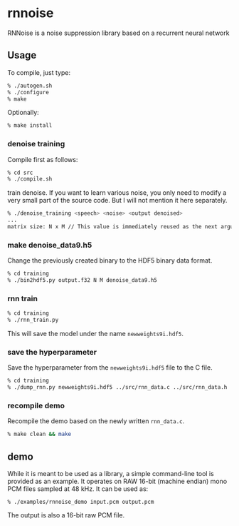 # rnnoise
RNNoise is a noise suppression library based on a recurrent neural network

## Usage
To compile, just type:
```bash
% ./autogen.sh
% ./configure
% make
```

Optionally:
```bash
% make install
```

### denoise training
Compile first as follows:
```bash
% cd src
% ./compile.sh
```

train denoise. If you want to learn various noise, you only need to modify a very small part of the source code. But I will not mention it here separately.
```bash
% ./denoise_training <speech> <noise> <output denoised>
...
matrix size: N x M // This value is immediately reused as the next argument.
```

### make denoise_data9.h5
Change the previously created binary to the HDF5 binary data format.
```bash
% cd training
% ./bin2hdf5.py output.f32 N M denoise_data9.h5
```

### rnn train
```bash
% cd training
% ./rnn_train.py
```
This will save the model under the name `newweights9i.hdf5`.

### save the hyperparameter
Save the hyperparameter from the `newweights9i.hdf5` file to the C file.
```bash
% cd training
% ./dump_rnn.py newweights9i.hdf5 ../src/rnn_data.c ../src/rnn_data.h
```

### recompile demo
Recompile the demo based on the newly written `rnn_data.c`.
```bash
% make clean && make
```

## demo
While it is meant to be used as a library, a simple command-line tool is
provided as an example. It operates on RAW 16-bit (machine endian) mono
PCM files sampled at 48 kHz. It can be used as:
```
% ./examples/rnnoise_demo input.pcm output.pcm
```

The output is also a 16-bit raw PCM file.
